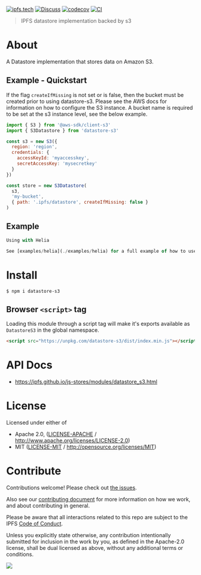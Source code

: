 [![ipfs.tech](https://img.shields.io/badge/project-IPFS-blue.svg?style=flat-square)](https://ipfs.tech)
[![Discuss](https://img.shields.io/discourse/https/discuss.ipfs.tech/posts.svg?style=flat-square)](https://discuss.ipfs.tech)
[![codecov](https://img.shields.io/codecov/c/github/ipfs/js-stores.svg?style=flat-square)](https://codecov.io/gh/ipfs/js-stores)
[![CI](https://img.shields.io/github/actions/workflow/status/ipfs/js-stores/js-test-and-release.yml?branch=main\&style=flat-square)](https://github.com/ipfs/js-stores/actions/workflows/js-test-and-release.yml?query=branch%3Amain)

> IPFS datastore implementation backed by s3

# About

A Datastore implementation that stores data on Amazon S3.

## Example - Quickstart

If the flag `createIfMissing` is not set or is false, then the bucket must be created prior to using datastore-s3. Please see the AWS docs for information on how to configure the S3 instance. A bucket name is required to be set at the s3 instance level, see the below example.

```js
import { S3 } from '@aws-sdk/client-s3'
import { S3Datastore } from 'datastore-s3'

const s3 = new S3({
  region: 'region',
  credentials: {
    accessKeyId: 'myaccesskey',
    secretAccessKey: 'mysecretkey'
  }
})

const store = new S3Datastore(
  s3,
  'my-bucket',
  { path: '.ipfs/datastore', createIfMissing: false }
)
```

## Example

```ts
Using with Helia

See [examples/helia](./examples/helia) for a full example of how to use Helia with an S3 backed datastore.
```

# Install

```console
$ npm i datastore-s3
```

## Browser `<script>` tag

Loading this module through a script tag will make it's exports available as `DatastoreS3` in the global namespace.

```html
<script src="https://unpkg.com/datastore-s3/dist/index.min.js"></script>
```

# API Docs

- <https://ipfs.github.io/js-stores/modules/datastore_s3.html>

# License

Licensed under either of

- Apache 2.0, ([LICENSE-APACHE](LICENSE-APACHE) / <http://www.apache.org/licenses/LICENSE-2.0>)
- MIT ([LICENSE-MIT](LICENSE-MIT) / <http://opensource.org/licenses/MIT>)

# Contribute

Contributions welcome! Please check out [the issues](https://github.com/ipfs/js-stores/issues).

Also see our [contributing document](https://github.com/ipfs/community/blob/master/CONTRIBUTING_JS.md) for more information on how we work, and about contributing in general.

Please be aware that all interactions related to this repo are subject to the IPFS [Code of Conduct](https://github.com/ipfs/community/blob/master/code-of-conduct.md).

Unless you explicitly state otherwise, any contribution intentionally submitted for inclusion in the work by you, as defined in the Apache-2.0 license, shall be dual licensed as above, without any additional terms or conditions.

[![](https://cdn.rawgit.com/jbenet/contribute-ipfs-gif/master/img/contribute.gif)](https://github.com/ipfs/community/blob/master/CONTRIBUTING.md)
